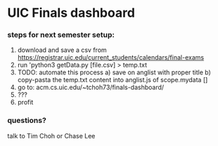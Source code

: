 # UIC Finals dashboard
### steps for next semester setup:
1) download and save a csv from https://registrar.uic.edu/current_students/calendars/final-exams
2) run 'python3 getData.py [file.csv] > temp.txt
3) TODO: automate this process
    a) save on anglist with proper title
    b) copy-pasta the temp.txt content into anglist.js of scope.mydata []
4) go to: acm.cs.uic.edu/~tchoh73/finals-dashboard/
5) ???
6) profit

### questions?
talk to Tim Choh or Chase Lee